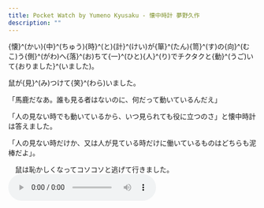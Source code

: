 ```yaml
---
title: Pocket Watch by Yumeno Kyusaku - 懐中時計 夢野久作 
description: ""
---
```


{懐}^(かい){中}^(ちゅう){時}^(と){計}^(けい)が{箪}^(たん){笥}^(す)の{向}^(むこ)う{側}^(がわ)へ{落}^(お)ちて{一}^(ひと){人}^(り)でチクタクと{動}^(うご)いて{おりました}^(いました)。

鼠が{見}^(み)つけて{笑}^(わら)いました。

「馬鹿だなあ。誰も見る者はないのに、何だって動いているんだえ」

「人の見ない時でも動いているから、いつ見られても役に立つのさ」と懐中時計は答えました。

「人の見ない時だけか、又は人が見ている時だけに働いているものはどちらも泥棒だよ」。

　鼠は恥かしくなってコソコソと逃げて行きました。
　
　
<audio
    controls
    src="./pocket.mp3">
        Your browser does not support the
        <code>audio</code> element.
</audio>　